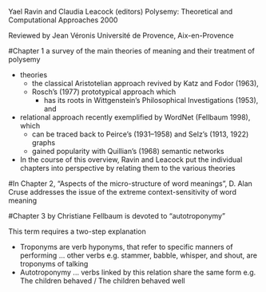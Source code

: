 Yael Ravin and Claudia Leacock (editors)
Polysemy: Theoretical and Computational Approaches
2000

Reviewed by Jean Véronis Université de Provence, Aix-en-Provence

#Chapter 1 a survey of the main theories of meaning
and their treatment of polysemy

* theories
  * the classical Aristotelian approach revived by Katz and Fodor (1963),
  * Rosch’s (1977) prototypical approach which
    * has its roots in Wittgenstein’s Philosophical Investigations (1953), and
* relational approach recently exemplified by WordNet (Fellbaum 1998), which
  * can be traced back to Peirce’s (1931–1958) and Selz’s (1913, 1922) graphs
  * gained popularity with Quillian’s (1968) semantic networks
* In the course of this overview, Ravin and Leacock put the individual chapters
  into perspective by relating them to the various theories

#In Chapter 2, “Aspects of the micro-structure of word meanings”, D. Alan Cruse
addresses the issue of the extreme context-sensitivity of word meaning

#Chapter 3 by Christiane Fellbaum is devoted to “autotroponymy”

This term requires a two-step explanation
* Troponyms are
  verb hyponyms, that refer to specific manners of performing ... other verbs
  e.g. stammer, babble, whisper, and shout, are troponyms of talking
* Autotroponymy ... verbs linked by this relation share the same form
  e.g. The children behaved / The children behaved well

